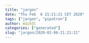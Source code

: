 ```yaml
---
title: "jargon"
date: "Thu Feb  6 21:21:21 CET 2020"
tags: ["jargon", "pipotron"]
author: m1ch3l
categories: ["generated"]
slug: "jargon/2020-02-06-21:21:21"
---
```



